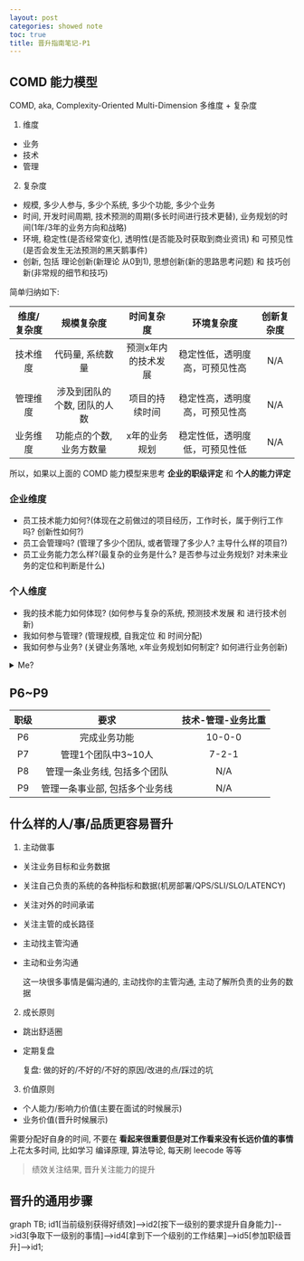 ```yaml
---
layout: post
categories: showed note
toc: true
title: 晋升指南笔记-P1
---
```


## COMD 能力模型
COMD, aka, Complexity-Oriented Multi-Dimension 多维度 + 复杂度

1. 维度
  - 业务
  - 技术
  - 管理

2. 复杂度
  - 规模, 多少人参与, 多少个系统, 多少个功能, 多少个业务
  - 时间, 开发时间周期, 技术预测的周期(多长时间进行技术更替), 业务规划的时间(1年/3年的业务方向和战略)
  - 环境, 稳定性(是否经常变化), 透明性(是否能及时获取到商业资讯) 和 可预见性(是否会发生无法预测的黑天鹅事件)
  - 创新, 包括 理论创新(新理论 从0到1), 思想创新(新的思路思考问题) 和 技巧创新(非常规的细节和技巧)

简单归纳如下:

  | 维度/复杂度 | 规模复杂度 | 时间复杂度 | 环境复杂度 | 创新复杂度 |
  | :-------------: | :-------------: | :-------------:  | :-------------:  | :-------------:  |
  | 技术维度 | 代码量, 系统数量 | 预测x年内的技术发展 | 稳定性低，透明度高，可预见性高 | N/A |
  | 管理维度 | 涉及到团队的个数, 团队的人数 | 项目的持续时间 | 稳定性高，透明度高，可预见性高 | N/A |
  | 业务维度 | 功能点的个数, 业务方数量 | x年的业务规划 | 稳定性低，透明度低，可预见性低 | N/A |

所以，如果以上面的 COMD 能力模型来思考 **企业的职级评定** 和 **个人的能力评定**

### 企业维度
- 员工技术能力如何?(体现在之前做过的项目经历，工作时长，属于例行工作吗? 创新性如何?)
- 员工会管理吗? (管理了多少个团队, 或者管理了多少人? 主导什么样的项目?)
- 员工业务能力怎么样?(最复杂的业务是什么? 是否参与过业务规划? 对未来业务的定位和判断是什么)

### 个人维度
- 我的技术能力如何体现? (如何参与复杂的系统, 预测技术发展 和 进行技术创新)
- 我如何参与管理? (管理规模, 自我定位 和 时间分配)
- 我如何参与业务? (关键业务落地, x年业务规划如何制定? 如何进行业务创新)

<details>
<summary  markdown="0">
Me?
</summary>
>
1. 我的技术能力如何体现?
    - 从 0 到 1 的能力, 快速搭建一套完整的前后端系统, 包括 基础设施
    - 在公司首席架构师带领下, 参与并主导了公司最复杂的系统: 角标系统的重构和落地(耗时1个月, 涉及三个部分的改造, 进行了技巧创新)
>
2. 我如何参与管理?
    - 管理过 13个人的团队, 在管理期间主导了招商的商家从 入驻 到 上架 商品的全流程的技术设计
    - 数据中台服务, 涉及到 三个团队, 耗时两个月左右, 负责数据中心的整体建模, 方案设计和最终落地
>
3. 我如何参与业务?
    - 从 0 到 1 开启 西瓜AI 业务线, 推动力 西瓜AI 课 从 投放, 拉新, 课程涉及 和 课程续费 的完整落地
>
从上面的内容来看, 还是有很大的进步空间
</details>

## P6~P9

| 职级 | 要求 | 技术-管理-业务比重 |
| :-------------: | :-------------: | :-------------: |
| P6 | 完成业务功能 | 10-0-0 |
| P7 | 管理1个团队中3~10人 | 7-2-1 |
| P8 | 管理一条业务线, 包括多个团队 | N/A |
| P9 | 管理一条事业部, 包括多个业务线 | N/A |

## 什么样的人/事/品质更容易晋升
1. 主动做事
  - 关注业务目标和业务数据
  - 关注自己负责的系统的各种指标和数据(机房部署/QPS/SLI/SLO/LATENCY)
  - 关注对外的时间承诺
  - 关注主管的成长路径
  - 主动找主管沟通
  - 主动和业务沟通

    这一块很多事情是偏沟通的, 主动找你的主管沟通, 主动了解所负责的业务的数据

2. 成长原则
  - 跳出舒适圈
  - 定期复盘

    复盘: 做的好的/不好的/不好的原因/改进的点/踩过的坑

3. 价值原则
  - 个人能力/影响力价值(主要在面试的时候展示)
  - 业务价值(晋升时候展示)

  需要分配好自身的时间, 不要在 **看起来很重要但是对工作看来没有长远价值的事情** 上花太多时间, 比如学习 编译原理, 算法导论, 每天刷 leecode 等等

> 绩效关注结果, 晋升关注能力的提升

## 晋升的通用步骤

<div class="mermaid" markdown="0">
graph TB;
    id1[当前级别获得好绩效]-->id2[按下一级别的要求提升自身能力]-->id3[争取下一级别的事情]-->id4[拿到下一个级别的工作结果]-->id5[参加职级晋升]-->id1;
</div>
